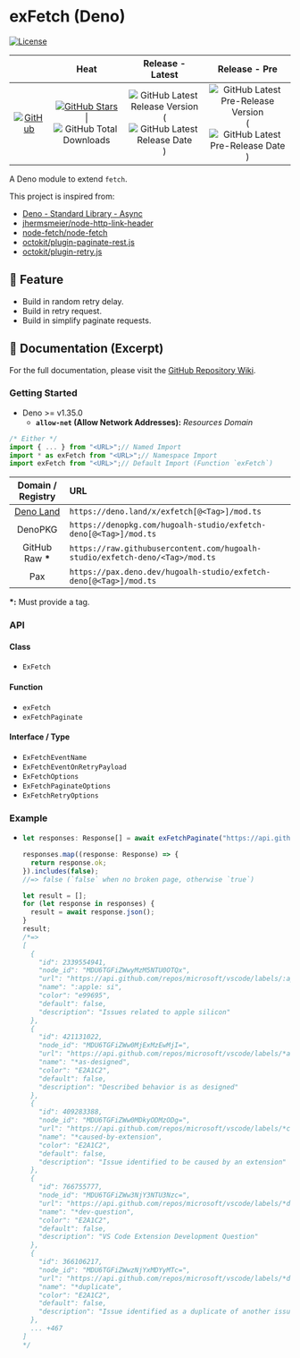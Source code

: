 # exFetch (Deno)

[![License](https://img.shields.io/badge/License-MIT-808080?style=flat-square "License")](./LICENSE.md)

|  | **Heat** | **Release - Latest** | **Release - Pre** |
|:-:|:-:|:-:|:-:|
| [![GitHub](https://img.shields.io/badge/GitHub-181717?logo=github&logoColor=ffffff&style=flat-square "GitHub")](https://github.com/hugoalh-studio/exfetch-deno) | [![GitHub Stars](https://img.shields.io/github/stars/hugoalh-studio/exfetch-deno?label=&logoColor=ffffff&style=flat-square "GitHub Stars")](https://github.com/hugoalh-studio/exfetch-deno/stargazers) \| ![GitHub Total Downloads](https://img.shields.io/github/downloads/hugoalh-studio/exfetch-deno/total?label=&style=flat-square "GitHub Total Downloads") | ![GitHub Latest Release Version](https://img.shields.io/github/release/hugoalh-studio/exfetch-deno?sort=semver&label=&style=flat-square "GitHub Latest Release Version") (![GitHub Latest Release Date](https://img.shields.io/github/release-date/hugoalh-studio/exfetch-deno?label=&style=flat-square "GitHub Latest Release Date")) | ![GitHub Latest Pre-Release Version](https://img.shields.io/github/release/hugoalh-studio/exfetch-deno?include_prereleases&sort=semver&label=&style=flat-square "GitHub Latest Pre-Release Version") (![GitHub Latest Pre-Release Date](https://img.shields.io/github/release-date-pre/hugoalh-studio/exfetch-deno?label=&style=flat-square "GitHub Latest Pre-Release Date")) |

A Deno module to extend `fetch`.

This project is inspired from:

- [Deno - Standard Library - Async](https://deno.land/std/async)
- [jhermsmeier/node-http-link-header](https://github.com/jhermsmeier/node-http-link-header)
- [node-fetch/node-fetch](https://github.com/node-fetch/node-fetch)
- [octokit/plugin-paginate-rest.js](https://github.com/octokit/plugin-paginate-rest.js)
- [octokit/plugin-retry.js](https://github.com/octokit/plugin-retry.js)

## 🌟 Feature

- Build in random retry delay.
- Build in retry request.
- Build in simplify paginate requests.

## 📓 Documentation (Excerpt)

For the full documentation, please visit the [GitHub Repository Wiki](https://github.com/hugoalh-studio/exfetch-deno/wiki).

### Getting Started

- Deno >= v1.35.0
  - **`allow-net` (Allow Network Addresses):** *Resources Domain*

```ts
/* Either */
import { ... } from "<URL>";// Named Import
import * as exFetch from "<URL>";// Namespace Import
import exFetch from "<URL>";// Default Import (Function `exFetch`)
```

| **Domain / Registry** | **URL** |
|:-:|:--|
| [Deno Land](https://deno.land/x/exfetch) | `https://deno.land/x/exfetch[@<Tag>]/mod.ts` |
| DenoPKG | `https://denopkg.com/hugoalh-studio/exfetch-deno[@<Tag>]/mod.ts` |
| GitHub Raw **\*** | `https://raw.githubusercontent.com/hugoalh-studio/exfetch-deno/<Tag>/mod.ts` |
| Pax | `https://pax.deno.dev/hugoalh-studio/exfetch-deno[@<Tag>]/mod.ts` |

**\*:** Must provide a tag.

### API

#### Class

- `ExFetch`

#### Function

- `exFetch`
- `exFetchPaginate`

#### Interface / Type

- `ExFetchEventName`
- `ExFetchEventOnRetryPayload`
- `ExFetchOptions`
- `ExFetchPaginateOptions`
- `ExFetchRetryOptions`

### Example

- ```ts
  let responses: Response[] = await exFetchPaginate("https://api.github.com/repos/microsoft/vscode/labels?per_page=100");
  
  responses.map((response: Response) => {
    return response.ok;
  }).includes(false);
  //=> false (`false` when no broken page, otherwise `true`)
  
  let result = [];
  for (let response in responses) {
    result = await response.json();
  }
  result;
  /*=>
  [
    {
      "id": 2339554941,
      "node_id": "MDU6TGFiZWwyMzM5NTU0OTQx",
      "url": "https://api.github.com/repos/microsoft/vscode/labels/:apple:%20si",
      "name": ":apple: si",
      "color": "e99695",
      "default": false,
      "description": "Issues related to apple silicon"
    },
    {
      "id": 421131022,
      "node_id": "MDU6TGFiZWw0MjExMzEwMjI=",
      "url": "https://api.github.com/repos/microsoft/vscode/labels/*as-designed",
      "name": "*as-designed",
      "color": "E2A1C2",
      "default": false,
      "description": "Described behavior is as designed"
    },
    {
      "id": 409283388,
      "node_id": "MDU6TGFiZWw0MDkyODMzODg=",
      "url": "https://api.github.com/repos/microsoft/vscode/labels/*caused-by-extension",
      "name": "*caused-by-extension",
      "color": "E2A1C2",
      "default": false,
      "description": "Issue identified to be caused by an extension"
    },
    {
      "id": 766755777,
      "node_id": "MDU6TGFiZWw3NjY3NTU3Nzc=",
      "url": "https://api.github.com/repos/microsoft/vscode/labels/*dev-question",
      "name": "*dev-question",
      "color": "E2A1C2",
      "default": false,
      "description": "VS Code Extension Development Question"
    },
    {
      "id": 366106217,
      "node_id": "MDU6TGFiZWwzNjYxMDYyMTc=",
      "url": "https://api.github.com/repos/microsoft/vscode/labels/*duplicate",
      "name": "*duplicate",
      "color": "E2A1C2",
      "default": false,
      "description": "Issue identified as a duplicate of another issue(s)"
    },
    ... +467
  ]
  */
  ```
